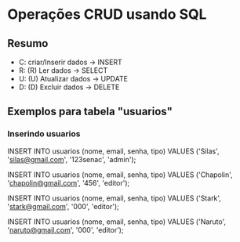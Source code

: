 # Operações CRUD usando SQL

## Resumo

- C: criar/Inserir dados   -> INSERT
- R: (R) Ler dados         -> SELECT
- U: (U) Atualizar dados   -> UPDATE
- D: (D) Excluir dados     -> DELETE

## Exemplos para tabela "usuarios"

### Inserindo usuarios

INSERT INTO usuarios (nome, email, senha, tipo)
VALUES ('Silas', 'silas@gmail.com', '123senac', 'admin');

INSERT INTO usuarios (nome, email, senha, tipo)
VALUES ('Chapolin', 'chapolin@gmail.com', '456', 'editor');

INSERT INTO usuarios (nome, email, senha, tipo)
VALUES ('Stark', 'stark@gmail.com', '000', 'editor');

INSERT INTO usuarios (nome, email, senha, tipo)
VALUES ('Naruto', 'naruto@gmail.com', '000', 'editor');

